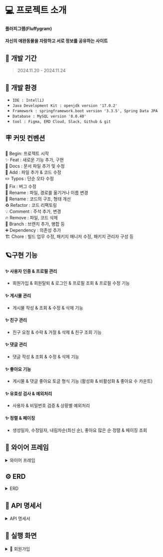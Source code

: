 # 💻 프로젝트 소개
#### **플러피그램(Fluffygram)**
#### 자신의 애완동물을 자랑하고 서로 정보를 공유하는 사이트

## 🚀 개발 기간
> 2024.11.20 - 2024.11.24


## 🌱 개발 환경
- `IDE : IntelliJ`
- `Java Development Kit : openjdk version '17.0.2'`
- `Framework : springframework.boot version '3.3.5', Spring Data JPA`
- `Database : MySQL version '8.0.40'`
- `tool : Figma, ERD Cloud, Slack, Github & git`

## 🪧 커밋 컨벤션
🎉 Begin: 프로젝트 시작 <br>
✨ Feat : 새로운 기능 추가, 구현<br>
📝 Docs : 문서 파일 추가 및 수정<br>
🔧 Add :  파일 추가 & 코드 수정<br>
✏️ Typos : 단순 오타 수정<br>
🐛 Fix : 버그 수정<br>
🚚 Rename : 파일, 경로를 옮기거나 이름 변경<br>
🎨 Rename : 코드의 구조, 형태 개선<br>
♻️ Refactor : 코드 리팩토링<br>
💡 Comment : 주석 추가, 변경<br>
🔥 Remove : 파일, 코드 삭제<br>
🔀 Branch : 브랜치 추가, 병합 등<br>
➕ Dependency : 의존성 추가<br>
🏗️ Chore : 빌드 업무 수정, 패키지 매니저 수정, 패키지 관리자 구성 등

## 🪐구현 기능

#### **✨ 사용자 인증 & 프로필 관리**
* 회원가입 & 회원탈퇴 & 로그인 & 프로필 조회 & 프로필 수정 기능
  
#### **✨ 게시물 관리**
* 게시물 작성 & 조회 & 수정 & 삭제 기능

#### **✨ 친구 관리**
* 친구 요청 & 수락 & 거절 & 삭제 & 친구 조회 기능

#### **✨ 댓글 관리**
* 댓글 작성 & 조회 & 수정 & 삭제 기능

#### **✨ 좋아요 기능**
* 게시물 & 댓글 좋아요 토글 형식 기능 (활성화 & 비활성화 & 좋아요 수 카운트)

#### **✨ 유효성 검사 & 예외처리**
* 사용자 & 비밀번호 검증 & 상황별 예외처리

#### **✨ 정렬 & 페이징**
* 생성일자, 수정일자, 내림차순(최신 순), 좋아요 많은 순 정렬 & 페이징 조회


## 📅 와이어 프레임
<details>
<summary>와이어 프레임</summary>

![image](https://github.com/user-attachments/assets/70632c8e-55c6-4c0c-9501-abe9b8194a1d)
![image](https://github.com/user-attachments/assets/e258d084-2ca2-46f8-886d-8bba94ae4c12)
![image](https://github.com/user-attachments/assets/7b208f71-86e6-4ebc-b715-36fe5e82aad1)
![image](https://github.com/user-attachments/assets/6891a9d1-5d89-458e-84af-55c9cfc7ea0f)
![image](https://github.com/user-attachments/assets/fa1a7872-4416-4f0a-882b-50ace256d079)
![image](https://github.com/user-attachments/assets/04812178-81a8-4331-bcfa-00d00a91d51d)



</details>

## ⚙️ ERD
<details>
<summary>ERD</summary>

![fluffygram ERD](https://github.com/user-attachments/assets/17514ff3-d6d7-4f5a-82ac-96392b07cb04)
</details>
  

## 📑 API 명세서
<details>
<summary>API 명세서</summary>
<br/>

## user
![image](https://github.com/user-attachments/assets/ad6ed912-cf7c-4429-a101-a5db52d38184)

## comment

![image](https://github.com/user-attachments/assets/a94d0db1-0c84-4fdd-a05e-20be1e663774)

## boardlike
![image](https://github.com/user-attachments/assets/4280204d-b5ea-4e24-8343-46f415b9c752)


## friend

![image](https://github.com/user-attachments/assets/1dc8caa1-a5ec-4859-9d67-62f866ac5ea3)


## board

![image](https://github.com/user-attachments/assets/ec9eea73-87ef-4c06-a1b6-0e24fbf9024c)

## image_file

![image](https://github.com/user-attachments/assets/622e5b1e-6ac3-47f8-b642-f74ab63c4abb)


## commentLike

![image](https://github.com/user-attachments/assets/e22eaf84-6ee7-45d1-96af-d728447f2d40)






	POST	로그아웃	/api/users/logout	Cookie :
JSESSIONID= ${sessionId}				200 OK

정가현	시작 전	GET	유저 조회	/api/users/{userId}	Cookie :
JSESSIONID= ${sessionId}			{
”nickname” : “닉네임”,
”userImage” : “http://url”,
”selfComment” : “자기소개내용”,
”postCount” : “10”,
”friendCount” : “10”
}	200 OK
404 Not Found
정가현	시작 전	PATCH	유저 수정	/api/users/{userId}	Cookie :
JSESSIONID= ${sessionId}		{
”nickname” : “닉네임”,
”userImage” : “http://url”,
”selfComment” : “String(30)”,
”oldPassword” : “Password123!”,
”newPassword” : “NewPassword2!”
}	{
”nickname” : “닉네임”,
”userImage” : “http://url”,
”selfComment” : “자기소개내용”,
”postCount” : “10,
”friendCount” : “10”
}	200 OK
404 Not Found
정가현	시작 전	DELETE	유저 삭제	/api/users/withdraw	Cookie :
JSESSIONID= ${sessionId}		{
”password” : “Password123!”
}		204 No Content
400 Bad Request
김태훈	완료	POST	게시글 작성	/api/boards	Cookie :
JSESSIONID= ${sessionId}		{
”postImage” : “http://url”,
”postBody” : “String(255)”
}	{
”id” : “1”,
”postImage” : “http://url”,
”postBody” : “내용”,
”createdAt” : “datetime”
}	201 Created
김태훈	완료	GET	게시글 조회	/api/boards?page=0&sort=createdAt	Cookie :
JSESSIONID= ${sessionId}			{
”boards” : [
{
”id” : “1”,
”userId” : “1”,
”postImage” : “http://url”,
”postBody” : “내용”,
”createdAt” : “datetime”

},
{
”id” : “2”,
”userId” : “2”,
”postImage” : “http://url”,
”postBody” : “내용”,
”createdAt” : “datetime”

}
…
]
}	200 OK
김태훈	완료	PATCH	게시글 수정	/api/boards/{board_id}	Cookie :
JSESSIONID= ${sessionId}		{
”postImage” : “String(255)”,
”postBody” : “String(255)”
}	{
”id” : “1”,
”postImage” : “http://url”,
”postBody” : “수정된 내용”,
”createdAt” : “datetime”
}	200 OK
400 Bad Request
401 Unauthorized
404 Not Found
김태훈	완료	DELETE	게시글 삭제	/api/boards/{board_id}	Cookie :
JSESSIONID= ${sessionId}				204 No Content
401 Unauthorized
404 Not Found
정가현	시작 전	POST	게시글 좋아요 반응	/api/boards/{board_id}/like	Cookie :
JSESSIONID= ${sessionId}				200 OK
400 Bad Request
404 Not Found
정가현	시작 전	DELETE	게시글 좋아요 삭제	/api/boards/{board_id}/like	Cookie :
JSESSIONID= ${sessionId}				200 OK
400 Bad Request
404 Not Found
정선우	시작 전	GET	친구 목록 조회	/api/friends/{user_id}

user_id : 조회하고자 하는 유저 아이디	Cookie :
JSESSIONID= ${sessionId}

로그인된 사용자만 접근 가능

user_id와 관계 설정을 위해 사용됨			[
{
”userId”: 12
"userName": "홍길동",
"userImage": "http://url",
"friendStatus": "NO_RELATION",
"representFriendName": "김순삼",
"relationFriendCount": 3
},
{
”userId”: 11
"userName": "박길동",
"userImage": "http://url",
"friendStatus": "RELATION",
"representFriend": "박동구",
"relationFriendCount": 2
}
]
	200 OK
404 Not Found




### user

<table>
    <tr>
      <th scope="col">기능</td>
      <th scope="col">Method</td>
      <th scope="col">URL</th>
      <th scope="col">Request</td>
      <th scope="col">Response</td>
      <th scope="col">요쳥 변수</td>
      <th scope="col">request</td>
      <th scope="col">응답 변수</td>
      <th scope="col">response</td>
      <th scope="col">상태 코드</td>
    </tr>
    <tr>
      <td>사용자 생성<br>(회원가입)</td>
      <td>POST</td>
      <td>/users/signup</td>
      <td></td>
      <td></td>
      <td>String email : 필수 0<br>
        String password : 필수 0<br>
       String userNicname : 필수 0<br>
      String phoneNumber : 필수 0<br>
      String profileImage : 필수 x</td>
      <td>form-data :
{
      "email " : "abcde@gmail.com",<br>
      "password" : "12345",<br>
      "userNicname " : "닉네임",<br>
     "phoneNumber " : "01012345678",<br>
     "profileImage" : "fdkjf39"<br>
 }</td>
 
      <td>requestBody(JSON) :
{<br>
      "email " : "abcde@gmail.com",<br>
      "password" : "12345",<br>
      "userNicname " : "닉네임",<br>
     "phoneNumber " : "01012345678",<br>
     "profileImage" : "fdkjf39"<br>
 }</td>
      <td>Long id : 필수 0<br>
String email : 필수 0<br>
String userNicname : 필수 0<br>
String phoneNumber : 필수 0<br>
String profileImage : 필수 x<br>
LocalDatetime createAt : 필수 0<br>
LocalDatetime modifyAt : 필수 0"</td>
      <td>
        {
      "id" : "1",<br>
      "email " : "abcde@gmail.com",<br>
      "userNicname " : "닉네임",<br>
     "phoneNumber " : "01012345678",<br>
     "profileImage" : "fdkjf39",<br>
    "create_at" : "2024-11-19 18:00:00",<br>
     "modify_at" : "2024-11-19 18:00:00"<br>
 }
      </td>
      <td>
        201: 생성 성공,<br> 
400: 잘못된 값 입력
      </td>
    </tr>
    <tr>
      <td>사용자 전체 조회</td>
      <td>GET</td>
      <td>/users</td>
      <td>Cookie :<br>
JSESSIONID= ${sessionId}</td>
<td></td>
<td>없음</td>
<td>없음</td>
      <td>list:<br>
Long id : 필수 0<br>
String email : 필수 0<br>
String userNicname : 필수 0<br>
String phoneNumber : 필수 0<br>
String profileImage : 필수 x<br>
LocalDatetime createAt : 필수 0<br>
LocalDatetime modifyAt : 필수 0
String status : 필수 0<br>
      </td>
      <td>[
{
      "id" : "1",<br>
      "email " : "abcde@gmail.com",<br>
      "userNicname " : "닉네임",<br>
     "phoneNumber " : "01012345678",<br>
     "profileImage" : "fdkjf39",<br>
    "create_at" : "2024-11-19 18:00:00",<br>
     "modifyAt " : "2024-11-19 18:00:00"<br>
      "status" : REGISTER<br>
 },<br>
{<br>
      "id" : "1",<br>
      "email " : "efgh@gmail.com",<br>
      "userNicname " : "닉네임2",<br>
     "phoneNumber " : "01012349876",<br>
     "profileImage" : "glwjfq",<br>
    "create_at" : "2024-11-19 18:00:00",<br>
     "modify_at" : "2024-11-19"<br>
     "status" : DELETE<br>
 }<br>
]</td>
<td>200 : 정상<br>
401 : 권한 없음 (로그인 인증 안됨)<br>
404 : 해당 데이터 없음</td>
    </tr>
    <tr>
      <td>사용자 단건 조회</td> 
      <td>GET</td>
      <td>/users/{id}</td>
      <td>Cookie :<br>
      JESSIONID = ${sessionId}</td>
      <td></td>
      <td>Long id : 필수 0</td>
      <td>PathVariable(param)<br>
{<br>
"id" : 1<br>
}</td>
      <td>Long id : 필수 0<br>
String email : 필수 0<br>
String userNicname : 필수 0<br>
String phoneNumber : 필수 0<br>
String profileImage : 필수 x<br>
LocalDatetime createAt : 필수 0<br>
LocalDatetime modifyAt : 필수 0
String status : 필수 0<br></td>
      <td>
        {<br>
      "id" : "1",<br>
      "email " : "abcde@gmail.com",<br>
      "userNicname " : "닉네임",<br>
     "phoneNumber " : "01023120202",<br>
     "profileImage" : "base64로 인코딩된 문자열",<br>
    "create_at" : "2024-11-19 18:00:00",<br>
     "modify_at" : "2024-11-19 18:00:00"<br>
      "status" : OTHER<br>
 }
      </td>
      <td>
        200 : 정상<br>
        400 : 잘못된 값 입력<br>
401 : 권한 없음 (로그인 인증 안됨)<br>
404 : 해당 데이터 없음<br>
      </td>
    </tr>
    <tr>
      <td>사용자 정보 수정</td>
      <td>PATCH</td>
      <td>/users/{id}</td>
      <td>Cookie :<br>
      JSESSIONID=${sessionId}</td>
      <td></td>
      <td>Long id : 필수 0<br>
String presentPassword : 필수 0<br>
String changePassword : 필수 x<br>
String userNicname : 필수 x<br>
String phoneNumber : 필수 x<br>
MultipartFile profileImage : 필수 x</td>
      <td>
PathVariable(param)<br>
{<br>
"id" : 1<br>
},<br>
form-data :<br>
{<br>
      "presentPassword" : "!a123456"<br>
      "changePassword" : "!a12345678",<br>
      "userNicname " : "닉네임수정",<br>
     "phoneNumber " : "01012349876",<br>
     "profileImage" : image.jpg<br>
 }<br>
      </td>
      <td>
     Long id : 필수 0<br>
String email : 필수 0<br>
String userNicname : 필수 0<br>
String phoneNumber : 필수 0<br>
String profileImage : 필수 x<br>
LocalDatetime createAt : 필수 0<br>
LocalDatetime modifyAt : 필수 0<br>
String status : 필수 0<br>
      </td>
      <td>{
      "id" : "1",<br>
      "email " : "abcde@gmail.com",<br>
      "userNicname " : "닉네임수정",<br>
     "phoneNumber " : "01012349876",<br>
     "profileImage" : "fdkjf39",<br>
    "createAt" : "2024-11-19 15:50:24",<br>
    "modifyAt" : "2024-11-19 15:50:24",<br>
    "status" : MINE<br>
 }</td>
      <td>
        200 : 정상<br>
400 : 잘못된 값 입력<br>
401 : 권한 없음(로그인 인증 안)
404 : 해당 데이터 없음<br>
      </td>
    </tr>
    <tr>
      <td>사용자 삭제</td>
      <td>Delete</td>
      <td>/users/{id}</td>
      <td>Cookie :<br>
      JSESSIONID = ${sessionId}</td>
      <td></td>
      <td>Long id : 필수 0<br>
String password : 필수 0</td>
      <td>PathVariable(param)<br>
{<br>
"id" : 1<br>
},<br>
requestBody(JSON) :<br>
{<br>
     "password" : "!a123456"<br>
 }</td>
 <td>없음</td>
 <td>없음</td>
 <td>204 : 내용없음<br>
400 : 잘못된 값 입력<br>
401 : 권한 없음 (로그인 인증 안됨)<br>
404 : 해당 데이터 없음</td>
    </tr>
    <tr>
      <td>로그인</td>
      <td>POST</td>
      <td>/users/login</td>
      <td></td>
      <td>Set-Cookie :<br> 
JSESSIONID= ${ssessionId}<br>
      </td>
      <td>String email : 필수 0<br>
String password : 필수 0<br>
      </td>
      <td>
        requestBody(JSON) :<br>
{<br>
      "email " : "abcde@gmail.com",<br>
      "password" : "!a123456"<br>
 }<br>
      </td>
        <td>없음</td>
        <td>없음</td>
        <td>
          201: 생성 성공,<br>
400 : 잘못된 값 입력,<br>
404 : 해당 데이터 없음<br>
        </td>
    </tr>
    <tr>
      <td>로그아웃</td>
      <td>POST</td>
      <td>/users/logout</td>
      <td>Cookie :<br> 
JSESSIONID= ${sessionId}<br>
      </td>
      <td></td>
      <td>없음</td>
      <td>없음</td>
      <td>없음</td>
      <td>없음</td>
      <td>200 : 정상</td>
    </tr>
  </table>

<details>
<summary> 사용자 생성</summary>

  
|  기능  | method |URL|
|:----:|:------:|:---:|
| 사용자 생성 | POST  |/users/signup|

#### Request Eelements
|    파라미터    |   타입    | 필수 여부 |           설명           |
|:----------:|:-------:|:-----:|:----------------------:|
|   email    | String  |   Y   |         이메일          |
|  password  | String  |   Y   |         비밀번호          |
|  userNickname   | String  |   Y   |         유저 닉네임         |
|  phoneNumber  | String  |   Y   |         전화번호          |
|  profileImage   | String  |   N   |         사진첨부         |

#### Respons Eelements
| 파라미터  |   타입    | 필수 여부 |     설명 |
|:-----:|:-------:|:-----:|:------:|
| id | Integer |   Y   |         ID          |
|   email    | String  |   Y   |         이메일          |
|  userNickname  | String  |   Y   |         유저 닉네임          |
| profileImage | String |   N   |   사진 첨부   |
| create_at |  String   |   Y   | 일정 작성 일자 (datetime) |
| modify_at |  String   |   Y   | 일정 최종 수정 일자 (datetime) |




#### Schedule
|    기능    | method |URL|
|:--------:|:------:|:---:|
|  일정 생성   | POST  |/schedules|
| 일정 목록 조회 | GET  |/schedules|
| 일정 상세 조회 | GET  |/schedules/{Id}|
|  일정 수정   | PUT  |/schedules/{Id}|
|  일정 삭제   | DELETE  |/schedules/{Id}|

<details>
<summary> 일정 생성</summary>

|  기능  | method |URL|
|:----:|:------:|:---:|
| 일정 생성 | POST  |/schedules|

#### Request Eelements
|    파라미터    |   타입    | 필수 여부 |           설명           |
|:----------:|:-------:|:-----:|:----------------------:|
|   title    | String  |   Y   |         일정 제목          |
|  contents  | String  |   Y   |         일정 내용          |
|  user_id   | String  |   Y   |         사용자 ID         |

#### Respons Eelements
| 파라미터  |   타입    | 필수 여부 |     설명 |
|:-----:|:-------:|:-----:|:------:|
| id | Integer |   Y   |         일정 ID          |
|   title    | String  |   Y   |         일정 제목          |
|  contents  | String  |   Y   |         일정 내용          |
| created_at | String |   Y   |   일정 작성 일자(datetime)   |
| updated_at |  String   |   Y   | 일정 최종 수정 일자 (datetime) |


#### 요청 예시

```json
  {
      "title" : "제목입니다.",
      "contents" : "내용입니다.",
      "username" : "유저이름"
  }
```
#### 응답 예시
- Statue Code 201 Created [생성 성공]
```json
  {
      "id": 1,
      "title": "제목입니다.",
      "contents": "내용입니다."
  }
```
- Statue Code 400 Bad Request [잘못된 요청]
```json
  {
    "error": "일정 생성에 실패했습니다."
  }
```
</details>

</details>
</details>

## 🌟 실행 화면
<details>
<summary> 🙋 회원가입</summary>

</details>


